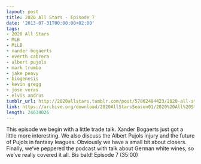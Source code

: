 ```yaml
---
layout: post
title: 2020 All Stars - Episode 7
date: '2013-07-31T00:00:00+02:00'
tags:
- 2020 All Stars
- MLB
- MiLB
- xander bogaerts
- everth cabrera
- albert pujols
- mark trumbo
- jake peavy
- biogenesis
- kevin gregg
- jose veras
- elvis andrus
tumblr_url: http://2020allstars.tumblr.com/post/57062484423/2020-all-stars-episode-7
link: https://archive.org/download/2020AllStarsSeason01/2020%20All%20Stars%20-%20Episode%207%20-%2020130731%20-%20Final.mp3
length: 24634026
---
```

This episode we begin with a little trade talk.  Xander Bogaerts just got a little more interesting.  We also discuss the Albert Pujols injury and the future of Pujols in fantasy leagues.  Obviously we have a small bit about closers.  Finally, we’ve peppered the podcast with talk about German white wines, so we’ve really covered it all.  Bis bald!
Episode 7 (35:00)
